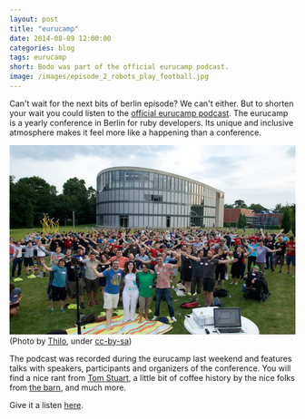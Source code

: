 ```yaml
---
layout: post
title: "eurucamp"
date: 2014-08-09 12:00:00
categories: blog
tags: eurucamp
short: Bodo was part of the official eurucamp podcast.
image: /images/episode_2_robots_play_football.jpg
---
```

Can't wait for the next bits of berlin episode? We can't either. But
to shorten your wait you could listen to the [official eurucamp
podcast](http://2014.eurucamp.org/podcast). The eurucamp is a yearly
conference in Berlin for ruby developers. Its unique and inclusive
atmosphere makes it feel more like a happening than a conference.

![eurucamp](/images/eurucamp.jpg)
(Photo by [Thilo](https://secure.flickr.com/photos/thilosoph/14836386421/in/photostream/), under [cc-by-sa](https://creativecommons.org/licenses/by-sa/2.0/))

The podcast was recorded during the eurucamp last
weekend and features talks with speakers, participants
and organizers of the conference. You will find a nice rant from
[Tom Stuart](https://twitter.com/tomstuart), a little bit of
coffee history by the nice folks from [the barn](http://barn.bigcartel.com),
and much more.

Give it a listen [here](http://2014.eurucamp.org/podcast).
